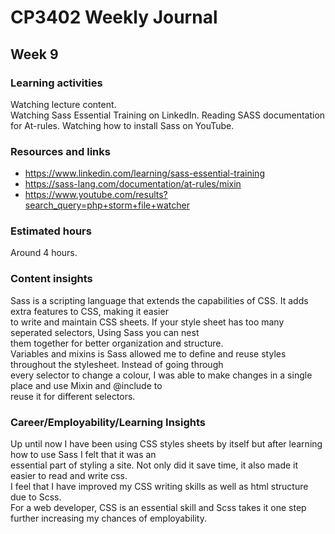 # CP3402 Weekly Journal

## Week 9

### Learning activities
Watching lecture content.  
Watching Sass Essential Training on LinkedIn.
Reading SASS documentation for At-rules.
Watching how to install Sass on YouTube.


### Resources and links
- https://www.linkedin.com/learning/sass-essential-training
- https://sass-lang.com/documentation/at-rules/mixin
- https://www.youtube.com/results?search_query=php+storm+file+watcher

### Estimated hours
Around 4 hours.

### Content insights
Sass is a scripting language that extends the capabilities of CSS. It adds extra features to CSS, making it easier   
to write and maintain CSS sheets. If your style sheet has too many seperated selectors, Using Sass you can nest   
them together for better organization and structure.   
Variables and mixins is Sass allowed me to define and reuse styles throughout the stylesheet. Instead of going through   
every selector to change a colour, I was able to make changes in a single place and use Mixin and @include to   
reuse it for different selectors.

### Career/Employability/Learning Insights
Up until now I have been using CSS styles sheets by itself but after learning how to use Sass I felt that it was an   
essential part of styling a site. Not only did it save time, it also made it easier to read and write css.   
I feel that I have improved my CSS writing skills as well as html structure due to Scss.   
For a web developer, CSS is an essential skill and Scss takes it one step further increasing my chances of employability.  